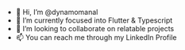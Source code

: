 - 👋 Hi, I’m @dynamomanal
- 🌱 I’m currently focused into Flutter & Typescript
- 💞️ I’m looking to collaborate on relatable projects
- 📫 You can reach me through my LinkedIn Profile

<!---
dynamomanal/dynamomanal is a ✨ special ✨ repository because its `README.md` (this file) appears on your GitHub profile.
You can click the Preview link to take a look at your changes.
--->
